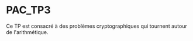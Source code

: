 # PAC_TP3
Ce TP est consacré à des problèmes cryptographiques qui tournent autour de l'arithmétique.
